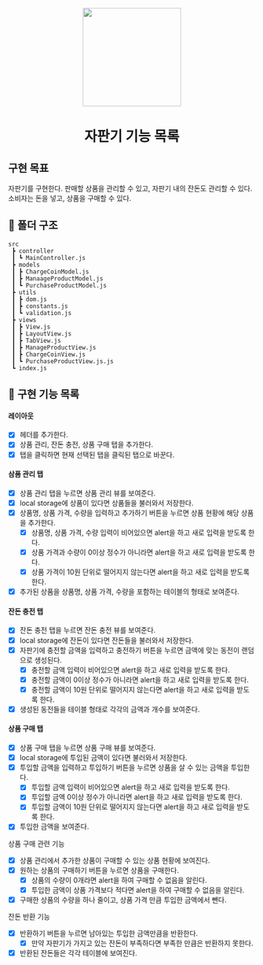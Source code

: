<p align="middle" >
  <img width="200px;" src="https://github.com/woowacourse/javascript-vendingmachine-precourse/raw/main/images/beverage_icon.png?raw=true"/>
</p>
<h1 align="middle">자판기 기능 목록</h1>

## 구현 목표

자판기를 구현한다.
판매할 상품을 관리할 수 있고, 자판기 내의 잔돈도 관리할 수 있다.
소비자는 돈을 넣고, 상품을 구매할 수 있다.

## 📂 폴더 구조

```
src
 ┣ controller
 ┃ ┗ MainController.js
 ┣ models
 ┃ ┣ ChargeCoinModel.js
 ┃ ┣ ManaageProductModel.js
 ┃ ┗ PurchaseProductModel.js
 ┣ utils
 ┃ ┣ dom.js
 ┃ ┣ constants.js
 ┃ ┗ validation.js
 ┣ views
 ┃ ┣ View.js
 ┃ ┣ LayoutView.js
 ┃ ┣ TabView.js
 ┃ ┣ ManageProductView.js
 ┃ ┣ ChargeCoinView.js
 ┃ ┗ PurchaseProductView.js.js
 ┗ index.js
```

## 🎯 구현 기능 목록

#### 레이아웃

- [x] 헤더를 추가한다.
- [x] 상품 관리, 잔돈 충전, 상품 구매 탭을 추가한다.
- [x] 탭을 클릭하면 현재 선택된 탭을 클릭된 탭으로 바꾼다.

#### 삼품 관리 탭

- [x] 상품 관리 탭을 누르면 상품 관리 뷰를 보여준다.
- [x] local storage에 상품이 있다면 상품들을 불러와서 저장한다.
- [x] 상품명, 상품 가격, 수량을 입력하고 추가하기 버튼을 누르면 상품 현황에 해당 상품을 추가한다.
  - [x] 상품명, 상품 가격, 수량 입력이 비어있으면 alert을 하고 새로 입력을 받도록 한다.
  - [x] 상품 가격과 수량이 0이상 정수가 아니라면 alert을 하고 새로 입력을 받도록 한다.
  - [x] 상품 가격이 10원 단위로 떨어지지 않는다면 alert을 하고 새로 입력을 받도록 한다.
- [x] 추가된 상품을 상품명, 상품 가격, 수량을 포함하는 테이블의 형태로 보여준다.

#### 잔돈 충전 탭

- [x] 잔돈 충전 탭을 누르면 잔돈 충전 뷰를 보여준다.
- [x] local storage에 잔돈이 있다면 잔돈들을 불러와서 저장한다.
- [x] 자판기에 충전할 금액을 입력하고 충전하기 버튼을 누르면 금액에 맞는 동전이 랜덤으로 생성된다.
  - [x] 충전할 금액 입력이 비어있으면 alert을 하고 새로 입력을 받도록 한다.
  - [x] 충전할 금액이 0이상 정수가 아니라면 alert을 하고 새로 입력을 받도록 한다.
  - [x] 충전할 금액이 10원 단위로 떨어지지 않는다면 alert을 하고 새로 입력을 받도록 한다.
- [x] 생성된 동전들을 테이블 형태로 각각의 금액과 개수를 보여준다.

#### 상품 구매 탭

- [x] 상품 구매 탭을 누르면 상품 구매 뷰를 보여준다.
- [x] local storage에 투입된 금액이 있다면 불러와서 저장한다.
- [x] 투입할 금액을 입력하고 투입하기 버튼을 누르면 상품을 살 수 있는 금액을 투입한다.
  - [x] 투입할 금액 입력이 비어있으면 alert을 하고 새로 입력을 받도록 한다.
  - [x] 투입할 금액 0이상 정수가 아니라면 alert을 하고 새로 입력을 받도록 한다.
  - [x] 투입할 금액이 10원 단위로 떨어지지 않는다면 alert을 하고 새로 입력을 받도록 한다.
- [x] 투입한 금액을 보여준다.

상품 구매 관련 기능

- [x] 상품 관리에서 추가한 상품이 구매할 수 있는 상품 현황에 보여진다.
- [x] 원하는 상품의 구매하기 버튼을 누르면 상품을 구매한다.
  - [x] 상품의 수량이 0개라면 alert을 하여 구매할 수 없음을 알린다.
  - [x] 투입한 금액이 상품 가격보다 적다면 alert을 하여 구매할 수 없음을 알린다.
- [x] 구매한 상품의 수량을 하나 줄이고, 상품 가격 만큼 투입한 금액에서 뺀다.

잔돈 반환 기능

- [x] 반환하기 버튼을 누르면 남아있는 투입한 금액만큼을 반환한다.
  - [x] 만약 자판기가 가지고 있는 잔돈이 부족하다면 부족한 만큼은 반환하지 못한다.
- [x] 반환된 잔돈들은 각각 테이블에 보여진다.
